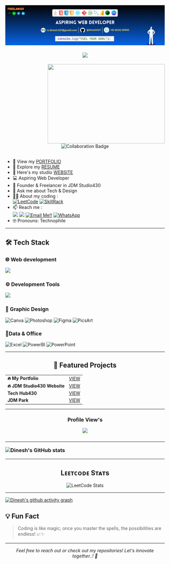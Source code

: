 <img align="center" src="images/header.png" alt="dinesh30" >
<h3 align="center">
  <a href="https://git.io/typing-svg">
    <img src="https://readme-typing-svg.herokuapp.com/?lines=Hello,+There!+👋;Welcome+to+my+Profile...!&center=true&size=25&color=F0DC4E&weight=900">
  </a>
</h3>
<img align="right" width="370" height="250" src="https://user-images.githubusercontent.com/75851313/151668395-5591532b-28da-46a6-9476-7c9694bcb60e.gif">

<div align="center">
  <img src="https://img.shields.io/badge/Open%20to%20Collaboration-Projects%20%26%20Works-blue?style=for-the-badge" alt="Collaboration Badge"/>
</div>
<br>

- 🤖 View my [PORTFOLIO](https://mdinesh-portfolio.netlify.app/)
- 📑 Explore my [RESUME](https://github.com/dineshit27/dineshit27/raw/main/DINESH_RESUME.pdf)
- 🔭 Here's my studio [WEBSITE](https://jdm-studio430.netlify.app/)
- 💻 Aspiring Web Developer
- 🎨 Founder & Freelancer in JDM Studio430
- 💬 Ask me about Tech & Design
- 👨‍💻 About my coding :
<br /> [![LeetCode](https://img.shields.io/badge/LeetCode-FFA116?style=for-the-badge&logo=leetcode&logoColor=black)](https://leetcode.com/u/Dinesh_coder30/) [![SkillRack](https://img.shields.io/badge/SkillRack-316192?style=for-the-badge&logo=codechef&logoColor=white)](https://www.skillrack.com/faces/resume.xhtml?id=444147&key=Skillrackresume430)
- 📫 Reach me :
<br /> [<img src="https://img.shields.io/badge/LinkedIn-0077B5?style=for-the-badge&logo=linkedin&logoColor=white" />](https://in.linkedin.com/in/m-dinesh-d30) [<img src="https://img.shields.io/badge/instagram-d62976?style=for-the-badge&logo=instagram&logoColor=white" />](https://www.instagram.com/_dinx_pvt_430?igsh=MTF3NTQ4YmxkcWg0OA==)
<a href="mailto:m.dinesh.it27@gmail.com">![Email Me!!](https://img.shields.io/badge/Gmail-D14836?style=for-the-badge&logo=gmail&logoColor=white)</a> [![WhatsApp](https://img.shields.io/badge/WhatsApp-25D366?style=for-the-badge&logo=whatsapp&logoColor=white)](https://wa.me/8122129450)
- 🤓 Pronouns: Technophile

<hr>

## 🛠️ Tech Stack

<h3 align="left">🌐 Web development</h3>
<img src="https://skillicons.dev/icons?i=html,css,javascript,python,java,react,mysql"/>

<h3 align="left">⚙️ Development Tools</h3>
<img src="https://skillicons.dev/icons?i=github,vscode,netlify,vercel"/>

<h3 align="left">🔮 Graphic Design</h3>

![Canva](https://img.shields.io/badge/Canva-00C4CC?style=for-the-badge&logo=canva&logoColor=white)
![Photoshop](https://img.shields.io/badge/Photoshop-31A8FF?style=for-the-badge&logo=adobephotoshop&logoColor=white)
![Figma](https://img.shields.io/badge/Figma-F24E1E?style=for-the-badge&logo=figma&logoColor=white)
![PicsArt](https://img.shields.io/badge/PicsArt-00C3FF?style=for-the-badge&logo=picsart&logoColor=white)

<h3 align="left">📑Data & Office</h3>
<p align="center">
  
![Excel](https://img.shields.io/badge/Excel-217346?style=for-the-badge&logo=microsoftexcel&logoColor=white)
![PowerBI](https://img.shields.io/badge/PowerBI-F2C811?style=for-the-badge&logo=powerbi&logoColor=black)
![PowerPoint](https://img.shields.io/badge/PowerPoint-B7472A?style=for-the-badge&logo=microsoftpowerpoint&logoColor=white)

<hr>

<h2 align="center">🚀 Featured Projects</h2>
<table align="center">
  <tr><td><strong>🔥 My Portfolio </strong></td><td><a href="https://mdinesh-portfolio.netlify.app/">VIEW</a></td></tr>
  <tr><td><strong>🔥 JDM Studio430 Website</strong></td><td><a href="https://jdm-studio430.netlify.app/">VIEW</a></td></tr>
  <tr><td><strong>Tech Hub430</strong></td><td><a href="https://tech-hub430.netlify.app/">VIEW</a></td></tr>
  <tr><td><strong>JDM Park</strong></td><td><a href="https://jdm-park.netlify.app/">VIEW</a></td></tr>
</table>

<hr>

###
<h3 align="center">
  <p> Profile View's</p>
<div align="center">
 <img src="https://profile-counter.glitch.me/dineshit27/count.svg?"  />
</div>
<h3/>

<hr>

![Dinesh's GitHub stats](https://github-readme-stats.vercel.app/api?username=dineshit27&theme)

<hr>

<h2 align="center">Lᴇᴇᴛᴄᴏᴅᴇ Sᴛᴀᴛs</h2>
<p align="center">
  <img src="https://leetcard.jacoblin.cool/Dinesh_coder30?theme=dark&font=source_code_pro&ext=heatmap" alt="LeetCode Stats">
</p>

<hr>

[![Dinesh's github activity graph](https://github-readme-activity-graph.vercel.app/graph?username=dineshit27&bg_color=000000&color=ffffff&line=00ff00&point=ffffff&area=true&hide_border=true)](https://github.com/dineshit27/github-readme-activity-graph)

## 💡 Fun Fact

> Coding is like magic; once you master the spells, the possibilities are endless! 📈✨

---

<div align="center">
  <em>Feel free to reach out or check out my repositories! Let's innovate together..! 🚀</em>
</div>

